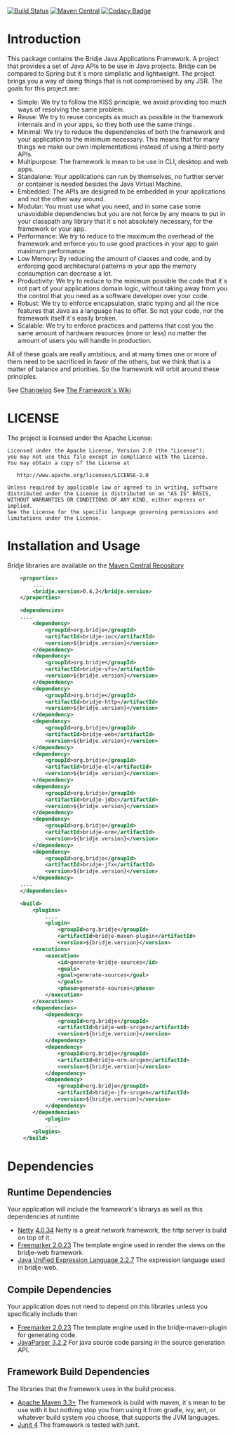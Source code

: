 [![Build Status](https://travis-ci.org/bridje/bridje-framework.svg?branch=master)](https://travis-ci.org/bridje/bridje-framework)
[![Maven Central](https://maven-badges.herokuapp.com/maven-central/org.bridje/bridje-parent/badge.svg)](https://maven-badges.herokuapp.com/maven-central/org.bridje/bridje-parent)
[![Codacy Badge](https://api.codacy.com/project/badge/grade/096fce438e94496185cbb855c0e16b67)](https://www.codacy.com/app/gilberto-vento/bridje-framework)

Introduction
============

This package contains the Bridje Java Applications Framework. A project that provides a set of Java APIs to be use in Java projects. Bridje can be compared to Spring but it´s more simplistic and lightweight. The project brings you a way of doing things that is not compromised by any JSR. The goals for this project are:

- Simple: We try to follow the KISS principle, we avoid providing too much ways of resolving the same problem. 
- Reuse: We try to reuse concepts as much as possible in the framework internals and in your apps, so they both use the same things .
- Minimal: We try to reduce the dependencies of both the framework and your application to the minimum necessary. This means that for many things we make our own implementations instead of using a third-party APIs. 
- Multipurpose: The framework is mean to be use in CLI, desktop and web apps. 
- Standalone: Your applications can run by themselves, no further server or container is needed besides the Java Virtual Machine. 
- Embedded: The APIs are designed to be embedded in your applications and not the other way around.
- Modular: You must use what you need, and in some case some unavoidable dependencies but you are not force by any means to put in your classpath any library that it´s not absolutely necessary, for the framework or your app. 
- Performance: We try to reduce to the maximum the overhead of the framework and enforce you to use good practices in your app to gain maximum performance 
- Low Memory: By reducing the amount of classes and code, and by enforcing good architectural patterns in your app the memory consumption can decrease a lot. 
- Productivity: We try to reduce to the minimum possible the code that it´s not part of your applications domain logic, without taking away from you the control that you need as a software developer over your code. 
- Robust: We try to enforce encapsulation, static typing and all the nice features that Java as a language has to offer. So not your code, nor the framework itself it´s easily broken. 
- Scalable: We try to enforce practices and patterns that cost you the same amount of hardware resources (more or less) no matter the amount of users you will handle in production.
 
All of these goals are really ambitious, and at many times one or more of them need to be sacrificed in favor of the others, but we think that is a matter of balance and priorities. So the framework will orbit around these principles.

See [Changelog](https://github.com/bridje/bridje-framework/blob/master/CHANGELOG.md)
See [The Framework´s Wiki](https://github.com/bridje/bridje-framework/wiki)

LICENSE
=================

The project is licensed under the Apache License:

    Licensed under the Apache License, Version 2.0 (the "License");
    you may not use this file except in compliance with the License.
    You may obtain a copy of the License at

       http://www.apache.org/licenses/LICENSE-2.0

    Unless required by applicable law or agreed to in writing, software
    distributed under the License is distributed on an "AS IS" BASIS,
    WITHOUT WARRANTIES OR CONDITIONS OF ANY KIND, either express or implied.
    See the License for the specific language governing permissions and
    limitations under the License.

Installation and Usage
======================

Bridje libraries are available on the [Maven Central Repository](https://maven-badges.herokuapp.com/maven-central/org.bridje/bridje-parent)

```xml
    <properties>
        ....
        <bridje.version>0.4.2</bridje.version>
    </properties>

    <dependencies>
	....
        <dependency>
            <groupId>org.bridje</groupId>
            <artifactId>bridje-ioc</artifactId>
            <version>${bridje.version}</version>
        </dependency>
        <dependency>
            <groupId>org.bridje</groupId>
            <artifactId>bridje-vfs</artifactId>
            <version>${bridje.version}</version>
        </dependency>
        <dependency>
            <groupId>org.bridje</groupId>
            <artifactId>bridje-http</artifactId>
            <version>${bridje.version}</version>
        </dependency>
        <dependency>
            <groupId>org.bridje</groupId>
            <artifactId>bridje-web</artifactId>
            <version>${bridje.version}</version>
        </dependency>
        <dependency>
            <groupId>org.bridje</groupId>
            <artifactId>bridje-el</artifactId>
            <version>${bridje.version}</version>
        </dependency>
        <dependency>
            <groupId>org.bridje</groupId>
            <artifactId>bridje-jdbc</artifactId>
            <version>${bridje.version}</version>
        </dependency>
        <dependency>
            <groupId>org.bridje</groupId>
            <artifactId>bridje-orm</artifactId>
            <version>${bridje.version}</version>
        </dependency>
        <dependency>
            <groupId>org.bridje</groupId>
            <artifactId>bridje-jfx</artifactId>
            <version>${bridje.version}</version>
        </dependency>
	....
    </dependencies>

    <build>
        <plugins>
            ....
            <plugin>
                <groupId>org.bridje</groupId>
                <artifactId>bridje-maven-plugin</artifactId>
                <version>${bridje.version}</version>
		<executions>
			<execution>
			    <id>generate-bridje-sources</id>
			    <goals>
				<goal>generate-sources</goal>
			    </goals>
			    <phase>generate-sources</phase>
			</execution>
		</executions>
		<dependencies>
			<dependency>
			    <groupId>org.bridje</groupId>
			    <artifactId>bridje-web-srcgen</artifactId>
			    <version>${bridje.version}</version>
			</dependency>
			<dependency>
			    <groupId>org.bridje</groupId>
			    <artifactId>bridje-orm-srcgen</artifactId>
			    <version>${bridje.version}</version>
			</dependency>
			<dependency>
			    <groupId>org.bridje</groupId>
			    <artifactId>bridje-jfx-srcgen</artifactId>
			    <version>${bridje.version}</version>
			</dependency>
		</dependencies>
            <plugin>
            ....
        <plugins>
     </build>
```

Dependencies
============

## Runtime Dependencies 

Your application will include the framework's librarys as well as this dependencies at runtime

 * [Netty](http://netty.io/) [4.0.34](http://netty.io/wiki/user-guide-for-4.x.html) Netty is a great network framework, the http server is build on top of it.
 * [Freemarker 2.0.23](http://freemarker.org/) The template engine used in render the views on the bridje-web framework.
 * [Java Unified Expression Language 2.2.7](http://juel.sourceforge.net/) The expression language used in bridje-web.

## Compile Dependencies 

Your application does not need to depend on this libraries unless you specifically include then

 * [Freemarker 2.0.23](http://freemarker.org/) The template engine used in the bridje-maven-plugin for generating code.
 * [JavaParser 3.2.2](http://javaparser.org/) For java source code parsing in the source generation API.

## Framework Build Dependencies

The libraries that the framework uses in the build process.

 * [Apache Maven 3.3+](https://maven.apache.org/) The framework is build with maven, it´s mean to be use with it but nothing stop you from using it from gradle, ivy, ant, or whatever build system you choose, that supports the JVM languages.
 * [Junit 4](http://junit.org/junit4/) The framework is tested with junit.
